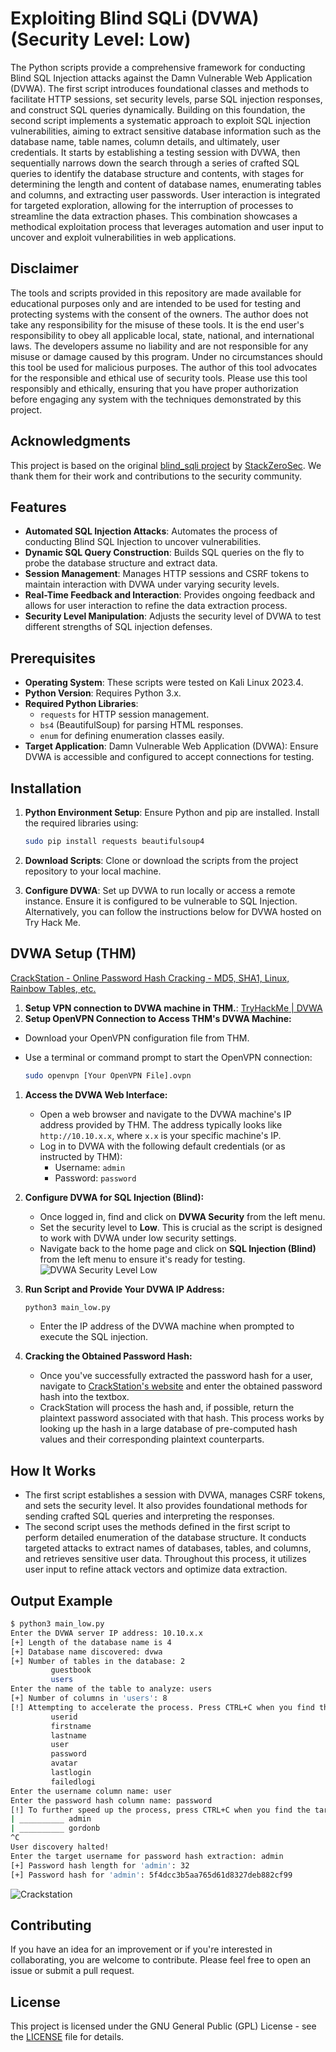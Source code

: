 # Exploiting Blind SQLi (DVWA) (Security Level: Low)

The Python scripts provide a comprehensive framework for conducting Blind SQL Injection attacks against the Damn Vulnerable Web Application (DVWA). The first script introduces foundational classes and methods to facilitate HTTP sessions, set security levels, parse SQL injection responses, and construct SQL queries dynamically. Building on this foundation, the second script implements a systematic approach to exploit SQL injection vulnerabilities, aiming to extract sensitive database information such as the database name, table names, column details, and ultimately, user credentials. It starts by establishing a testing session with DVWA, then sequentially narrows down the search through a series of crafted SQL queries to identify the database structure and contents, with stages for determining the length and content of database names, enumerating tables and columns, and extracting user passwords. User interaction is integrated for targeted exploration, allowing for the interruption of processes to streamline the data extraction phases. This combination showcases a methodical exploitation process that leverages automation and user input to uncover and exploit vulnerabilities in web applications.

## Disclaimer

The tools and scripts provided in this repository are made available for educational purposes only and are intended to be used for testing and protecting systems with the consent of the owners. The author does not take any responsibility for the misuse of these tools. It is the end user's responsibility to obey all applicable local, state, national, and international laws. The developers assume no liability and are not responsible for any misuse or damage caused by this program. Under no circumstances should this tool be used for malicious purposes. The author of this tool advocates for the responsible and ethical use of security tools. Please use this tool responsibly and ethically, ensuring that you have proper authorization before engaging any system with the techniques demonstrated by this project.

## Acknowledgments

This project is based on the original [blind_sqli project](https://github.com/StackZeroSec/dvwa/tree/main/blind_sqli) by [StackZeroSec](https://github.com/StackZeroSec). We thank them for their work and contributions to the security community.

## Features

- **Automated SQL Injection Attacks**: Automates the process of conducting Blind SQL Injection to uncover vulnerabilities.
- **Dynamic SQL Query Construction**: Builds SQL queries on the fly to probe the database structure and extract data.
- **Session Management**: Manages HTTP sessions and CSRF tokens to maintain interaction with DVWA under varying security levels.
- **Real-Time Feedback and Interaction**: Provides ongoing feedback and allows for user interaction to refine the data extraction process.
- **Security Level Manipulation**: Adjusts the security level of DVWA to test different strengths of SQL injection defenses.

## Prerequisites

- **Operating System**: These scripts were tested on Kali Linux 2023.4.
- **Python Version**: Requires Python 3.x.
- **Required Python Libraries**:
    - `requests` for HTTP session management.
    - `bs4` (BeautifulSoup) for parsing HTML responses.
    - `enum` for defining enumeration classes easily.
- **Target Application**: Damn Vulnerable Web Application (DVWA): Ensure DVWA is accessible and configured to accept connections for testing.

## Installation

1. **Python Environment Setup**: Ensure Python and pip are installed. Install the required libraries using:
    
    ```bash
    sudo pip install requests beautifulsoup4
    ```
    
2. **Download Scripts**: Clone or download the scripts from the project repository to your local machine.
3. **Configure DVWA**: Set up DVWA to run locally or access a remote instance. Ensure it is configured to be vulnerable to SQL Injection. Alternatively, you can follow the instructions below for DVWA hosted on Try Hack Me.

## DVWA Setup (THM)

[CrackStation - Online Password Hash Cracking - MD5, SHA1, Linux, Rainbow Tables, etc.](https://crackstation.net/)

1. **Setup VPN connection to DVWA machine in THM.**: [TryHackMe | DVWA](https://tryhackme.com/room/dvwa)
2. **Setup OpenVPN Connection to Access THM's DVWA Machine:**
- Download your OpenVPN configuration file from THM.
- Use a terminal or command prompt to start the OpenVPN connection:
    
    ```bash
    sudo openvpn [Your OpenVPN File].ovpn
    ```
    
1. **Access the DVWA Web Interface:**
    - Open a web browser and navigate to the DVWA machine's IP address provided by THM. The address typically looks like `http://10.10.x.x`, where `x.x` is your specific machine's IP.
    - Log in to DVWA with the following default credentials (or as instructed by THM):
        - Username: `admin`
        - Password: `password`
2. **Configure DVWA for SQL Injection (Blind):**
    - Once logged in, find and click on **DVWA Security** from the left menu.
    - Set the security level to **Low**. This is crucial as the script is designed to work with DVWA under low security settings.
    - Navigate back to the home page and click on **SQL Injection (Blind)** from the left menu to ensure it's ready for testing.
    ![DVWA Security Level Low](/images/DVWA_Security_Level_Low.png)
    
3. **Run Script and Provide Your DVWA IP Address:**
    
    ```bash
    python3 main_low.py
    ```
    
    - Enter the IP address of the DVWA machine when prompted to execute the SQL injection.
4. **Cracking the Obtained Password Hash:**
    - Once you've successfully extracted the password hash for a user, navigate to [CrackStation's website](https://crackstation.net/) and enter the obtained password hash into the textbox.
    - CrackStation will process the hash and, if possible, return the plaintext password associated with that hash. This process works by looking up the hash in a large database of pre-computed hash values and their corresponding plaintext counterparts.

## How It Works

- The first script establishes a session with DVWA, manages CSRF tokens, and sets the security level. It also provides foundational methods for sending crafted SQL queries and interpreting the responses.
- The second script uses the methods defined in the first script to perform detailed enumeration of the database structure. It conducts targeted attacks to extract names of databases, tables, and columns, and retrieves sensitive user data. Throughout this process, it utilizes user input to refine attack vectors and optimize data extraction.

## Output Example

```bash
$ python3 main_low.py
Enter the DVWA server IP address: 10.10.x.x
[+] Length of the database name is 4
[+] Database name discovered: dvwa
[+] Number of tables in the database: 2
         guestbook
         users
Enter the name of the table to analyze: users
[+] Number of columns in 'users': 8
[!] Attempting to accelerate the process. Press CTRL+C when you find the targeted columns.
         userid
         firstname
         lastname
         user
         password
         avatar
         lastlogin
         failedlogi
Enter the username column name: user
Enter the password hash column name: password
[!] To further speed up the process, press CTRL+C when you find the target user
| __________ admin
| __________ gordonb
^C
User discovery halted!
Enter the target username for password hash extraction: admin
[+] Password hash length for 'admin': 32
[+] Password hash for 'admin': 5f4dcc3b5aa765d61d8327deb882cf99
```
![Crackstation](/images/CrackStation_results.png)

## Contributing

If you have an idea for an improvement or if you're interested in collaborating, you are welcome to contribute. Please feel free to open an issue or submit a pull request.

## License

This project is licensed under the GNU General Public (GPL) License - see the [LICENSE](https://github.com/CyberWolfByte/website-demo/blob/main/LICENSE) file for details.
